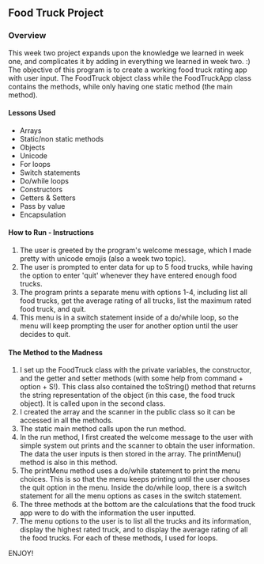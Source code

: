 ## Food Truck Project
### Overview
This week two project expands upon the knowledge we learned in week one, and complicates it by adding in everything we learned in week two. :) The objective of this program is to create a working food truck rating app with user input. The FoodTruck object class while the FoodTruckApp class contains the methods, while only having one static method (the main method).

#### Lessons Used
* Arrays
* Static/non static methods
* Objects
* Unicode
* For loops
* Switch statements
* Do/while loops
* Constructors
* Getters & Setters
* Pass by value
* Encapsulation

#### How to Run - Instructions
1. The user is greeted by the program's welcome message, which I made pretty with unicode emojis (also a week two topic).
2. The user is prompted to enter data for up to 5 food trucks, while having the option to enter 'quit' whenever they have entered enough food trucks.
3. The program prints a separate menu with options 1-4, including list all food trucks, get the average rating of all trucks, list the maximum rated food truck, and quit.
4. This menu is in a switch statement inside of a do/while loop, so the menu will keep prompting the user for another option until the user decides to quit.

#### The Method to the Madness
1. I set up the FoodTruck class with the private variables, the constructor, and the getter and setter methods (with some help from command + option + S!). This class also contained the toString() method that returns the string representation of the object (in this case, the food truck object). It is called upon in the second class.
2. I created the array and the scanner in the public class so it can be accessed in all the methods.
3. The static main method calls upon the run method.
4. In the run method, I first created the welcome message to the user with simple system out prints and the scanner to obtain the user information. The data the user inputs is then stored in the array. The printMenu() method is also in this method.
5. The printMenu method uses a do/while statement to print the menu choices. This is so that the menu keeps printing until the user chooses the quit option in the menu. Inside the do/while loop, there is a switch statement for all the menu options as cases in the switch statement.
6. The three methods at the bottom are the calculations that the food truck app were to do with the information the user inputted.
7. The menu options to the user is to list all the trucks and its information, display the highest rated truck, and to display the average rating of all the food trucks. For each of these methods, I used for loops.

ENJOY!
